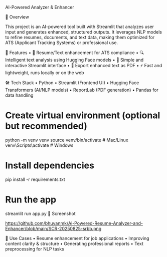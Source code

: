 AI-Powered Analyzer & Enhancer

📌 Overview

This project is an AI-powered tool built with Streamlit that analyzes user input and generates enhanced, structured outputs. It leverages NLP models to refine resumes, documents, and text data, making them optimized for ATS (Applicant Tracking Systems) or professional use.

🚀 Features
	•	📄 Resume/Text enhancement for ATS compliance
	•	🔍 Intelligent text analysis using Hugging Face models
	•	🎨 Simple and interactive Streamlit interface
	•	📂 Export enhanced text as PDF
	•	⚡ Fast and lightweight, runs locally or on the web

🛠️ Tech Stack
	•	Python
	•	Streamlit (Frontend UI)
	•	Hugging Face Transformers (AI/NLP models)
	•	ReportLab (PDF generation)
	•	Pandas for data handling



# Create virtual environment (optional but recommended)
python -m venv venv
source venv/bin/activate   # Mac/Linux
venv\Scripts\activate      # Windows

# Install dependencies
pip install -r requirements.txt

# Run the app
streamlit run app.py
📸 Screenshot

https://github.com/bhuvanmk/Ai-Powered-Resume-Analyzer-and-Enhancer/blob/main/SCR-20250825-srbb.png


📌 Use Cases
	•	Resume enhancement for job applications
	•	Improving content clarity & structure
	•	Generating professional reports
	•	Text preprocessing for NLP tasks
